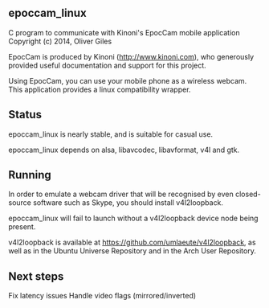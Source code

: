 epoccam_linux
-------------
C program to communicate with Kinoni's EpocCam mobile application
Copyright (c) 2014, Oliver Giles

EpocCam is produced by Kinoni (http://www.kinoni.com), who generously
provided useful documentation and support for this project.

Using EpocCam, you can use your mobile phone as a wireless webcam.
This application provides a linux compatibility wrapper.

Status
------
epoccam_linux is nearly stable, and is suitable for casual use.

epoccam_linux depends on alsa, libavcodec, libavformat, v4l and gtk.

Running
-------
In order to emulate a webcam driver that will be recognised by even
closed-source software such as Skype, you should install v4l2loopback.

epoccam_linux will fail to launch without a v4l2loopback device node
being present.

v4l2loopback is available at https://github.com/umlaeute/v4l2loopback,
as well as in the Ubuntu Universe Repository and in the Arch User
Repository.

Next steps
----------
Fix latency issues
Handle video flags (mirrored/inverted)
